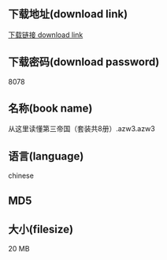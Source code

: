 ## 下载地址(download link)
[下载链接 download link](https://tutu365.netlify.app/?s=%E4%BB%8E%E8%BF%99%E9%87%8C%E8%AF%BB%E6%87%82%E7%AC%AC%E4%B8%89%E5%B8%9D%E5%9B%BD%EF%BC%88%E5%A5%97%E8%A3%85%E5%85%B18%E5%86%8C%EF%BC%89.azw3)

## 下载密码(download password)
8078

## 名称(book name)
从这里读懂第三帝国（套装共8册）.azw3.azw3

## 语言(language)
chinese

## MD5


## 大小(filesize)
20 MB
